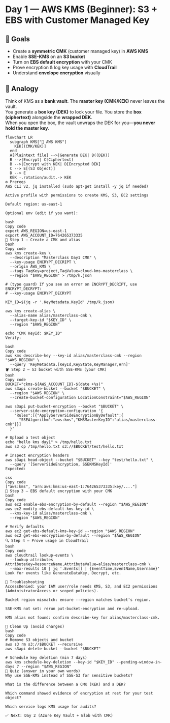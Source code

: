 # Day 1 — AWS KMS (Beginner): S3 + EBS with Customer Managed Key

## 🎯 Goals
- Create a **symmetric CMK** (customer managed key) in **AWS KMS**
- Enable **SSE-KMS** on an **S3 bucket**
- Turn on **EBS default encryption** with your CMK
- Prove encryption & log key usage with **CloudTrail**
- Understand **envelope encryption** visually

## 🧠 Analogy
Think of KMS as a **bank vault**. The **master key (CMK/KEK)** never leaves the vault.  
You generate a **box key (DEK)** to lock your file. You store the **box (ciphertext)** alongside the **wrapped DEK**.  
When you open the box, the vault unwraps the DEK for you—**you never hold the master key**.

```mermaid
flowchart LR
  subgraph KMS["🏦 AWS KMS"]
    KEK[(CMK/KEK)]
  end
  A[Plaintext file] -->|Generate DEK| B((DEK))
  B -->|Encrypt| C[Ciphertext]
  B -->|Encrypt with KEK| D[Encrypted DEK]
  C --> E[(S3 Object)]
  D --> E
  KEK -.rotation/audit.-> KEK
⚙️ Prereqs
AWS CLI v2, jq installed (sudo apt-get install -y jq if needed)

Active profile with permissions to create KMS, S3, EC2 settings

Default region: us-east-1

Optional env (edit if you want):

bash
Copy code
export AWS_REGION=us-east-1
export AWS_ACCOUNT_ID=764265373335
🚀 Step 1 — Create a CMK and alias
bash
Copy code
aws kms create-key \
  --description "Masterclass Day1 CMK" \
  --key-usage ENCRYPT_DECRIPT \
  --origin AWS_KMS \
  --tags TagKey=project,TagValue=cloud-kms-masterclass \
  --region "$AWS_REGION" > /tmp/k.json

# (typo guard) If you see an error on ENCRYPT_DECRIPT, use ENCRYPT_DECRYPT:
# --key-usage ENCRYPT_DECRYPT

KEY_ID=$(jq -r '.KeyMetadata.KeyId' /tmp/k.json)

aws kms create-alias \
  --alias-name alias/masterclass-cmk \
  --target-key-id "$KEY_ID" \
  --region "$AWS_REGION"

echo "CMK KeyId: $KEY_ID"
Verify:

bash
Copy code
aws kms describe-key --key-id alias/masterclass-cmk --region "$AWS_REGION" \
  --query 'KeyMetadata.[KeyId,KeyState,KeyManager,Arn]'
🪣 Step 2 — S3 bucket with SSE-KMS (your CMK)
bash
Copy code
BUCKET="ckms-${AWS_ACCOUNT_ID}-$(date +%s)"
aws s3api create-bucket --bucket "$BUCKET" \
  --region "$AWS_REGION" \
  --create-bucket-configuration LocationConstraint="$AWS_REGION"

aws s3api put-bucket-encryption --bucket "$BUCKET" \
  --server-side-encryption-configuration '{
    "Rules":[{"ApplyServerSideEncryptionByDefault":{
      "SSEAlgorithm":"aws:kms","KMSMasterKeyID":"alias/masterclass-cmk"}}]
  }'

# Upload a test object
echo "hello kms day1" > /tmp/hello.txt
aws s3 cp /tmp/hello.txt s3://$BUCKET/test/hello.txt

# Inspect encryption headers
aws s3api head-object --bucket "$BUCKET" --key "test/hello.txt" \
  --query '[ServerSideEncryption, SSEKMSKeyId]'
Expected:

css
Copy code
["aws:kms", "arn:aws:kms:us-east-1:764265373335:key/...."]
💽 Step 3 — EBS default encryption with your CMK
bash
Copy code
aws ec2 enable-ebs-encryption-by-default --region "$AWS_REGION"
aws ec2 modify-ebs-default-kms-key-id \
  --kms-key-id alias/masterclass-cmk \
  --region "$AWS_REGION"

# Verify defaults
aws ec2 get-ebs-default-kms-key-id --region "$AWS_REGION"
aws ec2 get-ebs-encryption-by-default --region "$AWS_REGION"
🔍 Step 4 — Prove usage in CloudTrail
bash
Copy code
aws cloudtrail lookup-events \
  --lookup-attributes AttributeKey=ResourceName,AttributeValue=alias/masterclass-cmk \
  --max-results 10 | jq '.Events[] | {EventTime,EventName,Username}'
Look for events like GenerateDataKey, Decrypt, etc.

🧪 Troubleshooting
AccessDenied: your IAM user/role needs KMS, S3, and EC2 permissions (AdministratorAccess or scoped policies).

Bucket region mismatch: ensure --region matches bucket’s region.

SSE-KMS not set: rerun put-bucket-encryption and re-upload.

KMS alias not found: confirm describe-key for alias/masterclass-cmk.

🧹 Clean Up (avoid charges)
bash
Copy code
# Remove S3 objects and bucket
aws s3 rm s3://$BUCKET --recursive
aws s3api delete-bucket --bucket "$BUCKET"

# Schedule key deletion (min 7 days)
aws kms schedule-key-deletion --key-id "$KEY_ID" --pending-window-in-days 7 --region "$AWS_REGION"
📝 Quiz (answer in your own words)
Why use SSE-KMS instead of SSE-S3 for sensitive buckets?

What is the difference between a CMK (KEK) and a DEK?

Which command showed evidence of encryption at rest for your test object?

Which service logs KMS usage for audits?

✅ Next: Day 2 (Azure Key Vault + Blob with CMK)
